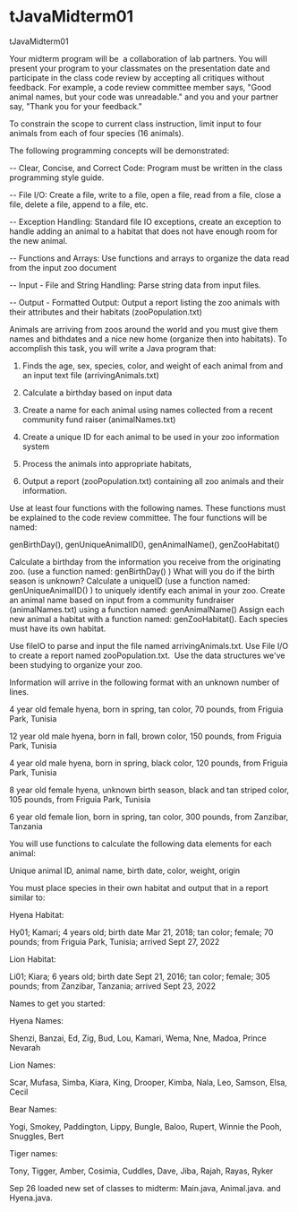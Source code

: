 # tJavaMidterm01
tJavaMidterm01

Your midterm program will be  a collaboration of lab partners. You will present your program to your classmates on the presentation date and participate in the class code review by accepting all critiques without feedback. For example, a code review committee member says, "Good animal names, but your code was unreadable." and you and your partner say, "Thank you for your feedback."

To constrain the scope to current class instruction, limit input to four animals from each of four species (16 animals).

The following programming concepts will be demonstrated:

-- Clear, Concise, and Correct Code: Program must be written in the class programming style guide.

-- File I/O: Create a file, write to a file, open a file, read from a file, close a file, delete a file, append to a file, etc.

-- Exception Handling: Standard file IO exceptions, create an exception to handle adding an animal to a habitat that does not have enough room for the new animal.

-- Functions and Arrays: Use functions and arrays to organize the data read from the input zoo document

-- Input - File and String Handling: Parse string data from input files. 

-- Output - Formatted Output: Output a report listing the zoo animals with their attributes and their habitats (zooPopulation.txt)

Animals are arriving from zoos around the world and you must give them names and bithdates and a nice new home (organize then into habitats). To accomplish this task, you will write a Java program that:

1) Finds the age, sex, species, color, and weight of each animal from and an input text file (arrivingAnimals.txt)

2) Calculate a birthday based on input data

3) Create a name for each animal using names collected from a recent community fund raiser (animalNames.txt)

4) Create a unique ID for each animal to be used in your zoo information system

5) Process the animals into appropriate habitats,

6) Output a report (zooPopulation.txt) containing all zoo animals and their information.

Use at least four functions with the following names. These functions must be explained to the code review committee. The four functions will be named:

genBirthDay(), genUniqueAnimalID(), genAnimalName(), genZooHabitat()

Calculate a birthday from the information you receive from the originating zoo. (use a function named: genBirthDay() ) What will you do if the birth season is unknown?
Calculate a uniqueID (use a function named: genUniqueAnimalID() ) to uniquely identify each animal in your zoo.
Create an animal name based on input from a community fundraiser (animalNames.txt) using a function named: genAnimalName()
Assign each new animal a habitat with a function named: genZooHabitat(). Each species must have its own habitat.

Use fileIO to parse and input the file named arrivingAnimals.txt. Use File I/O to create a report named zooPopulation.txt.  Use the data structures we've been studying to organize your zoo.

Information will arrive in the following format with an unknown number of lines.

4 year old female hyena, born in spring, tan color, 70 pounds, from Friguia Park, Tunisia

12 year old male hyena, born in fall, brown color, 150 pounds, from Friguia Park, Tunisia

4 year old male hyena, born in spring, black color, 120 pounds, from Friguia Park, Tunisia

8 year old female hyena, unknown birth season, black and tan striped color, 105 pounds, from Friguia Park, Tunisia

6 year old female lion, born in spring, tan color, 300 pounds, from Zanzibar, Tanzania

You will use functions to calculate the following data elements for each animal:

Unique animal ID, animal name, birth date, color, weight, origin

You must place species in their own habitat and output that in a report similar to:

Hyena Habitat:

Hy01; Kamari; 4 years old; birth date Mar 21, 2018; tan color; female; 70 pounds; from Friguia Park, Tunisia; arrived Sept 27, 2022

Lion Habitat:

Li01; Kiara; 6 years old; birth date Sept 21, 2016; tan color; female; 305 pounds; from Zanzibar, Tanzania; arrived Sept 23, 2022

Names to get you started:

Hyena Names:

Shenzi, Banzai, Ed, Zig, Bud, Lou, Kamari, Wema, Nne, Madoa, Prince Nevarah

Lion Names:

Scar, Mufasa, Simba, Kiara, King, Drooper, Kimba, Nala, Leo, Samson, Elsa, Cecil

Bear Names:

Yogi, Smokey, Paddington, Lippy, Bungle, Baloo, Rupert, Winnie the Pooh, Snuggles, Bert

Tiger names:

Tony, Tigger, Amber, Cosimia, Cuddles, Dave, Jiba, Rajah, Rayas, Ryker

Sep 26 loaded new set of classes to midterm: Main.java, Animal.java. and Hyena.java.

